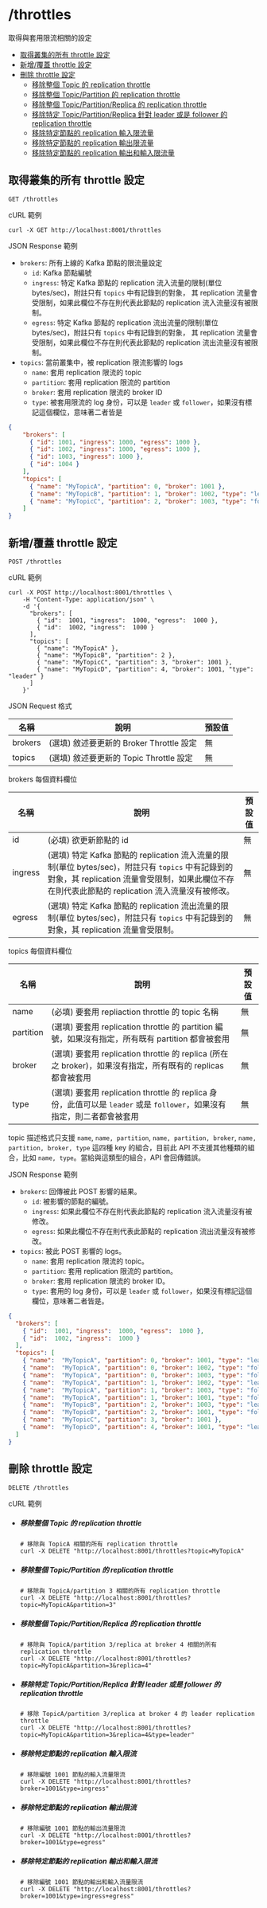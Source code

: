 /throttles
===

取得與套用限流相關的設定

- [取得叢集的所有 throttle 設定](#取得叢集的所有-throttle-設定)
- [新增/覆蓋 throttle 設定](#新增/覆蓋-throttle-設定)
- [刪除 throttle 設定](#刪除-throttle-設定)
  - [移除整個 Topic 的 replication throttle](#移除整個-Topic-的-replication-throttle)
  - [移除整個 Topic/Partition 的 replication throttle](#移除整個-Topic/Partition-的-replication-throttle)
  - [移除整個 Topic/Partition/Replica 的 replication throttle](#移除整個-Topic/Partition/Replica-的-replication-throttle)
  - [移除特定 Topic/Partition/Replica 針對 leader 或是 follower 的 replication throttle](#移除特定-Topic/Partition/Replica-針對-leader-或是-follower-的-replication-throttle)
  - [移除特定節點的 replication 輸入限流量](#移除特定節點的-replication-輸入限流)
  - [移除特定節點的 replication 輸出限流量](#移除特定節點的-replication-輸出限流)
  - [移除特定節點的 replication 輸出和輸入限流量](#移除特定節點的-replication-輸出和輸入限流)


## 取得叢集的所有 throttle 設定

```shell
GET /throttles
```

cURL 範例

```shell
curl -X GET http://localhost:8001/throttles
```

JSON Response 範例

- `brokers`: 所有上線的 Kafka 節點的限流量設定
  - `id`: Kafka 節點編號
  - `ingress`: 特定 Kafka 節點的 replication 流入流量的限制(單位 bytes/sec)，附註只有 `topics` 中有記錄到的對象，
    其 replication 流量會受限制，如果此欄位不存在則代表此節點的 replication 流入流量沒有被限制。
  - `egress`: 特定 Kafka 節點的 replication 流出流量的限制(單位 bytes/sec)，附註只有 `topics` 中有記錄到的對象，
    其 replication 流量會受限制，如果此欄位不存在則代表此節點的 replication 流出流量沒有被限制。
- `topics`: 當前叢集中，被 replication 限流影響的 logs
  - `name`: 套用 replication 限流的 topic
  - `partition`: 套用 replication 限流的 partition
  - `broker`: 套用 replication 限流的 broker ID
  - `type`: 被套用限流的 log 身份，可以是 `leader` 或 `follower`，如果沒有標記這個欄位，意味著二者皆是

```json
{
    "brokers": [
      { "id": 1001, "ingress": 1000, "egress": 1000 },
      { "id": 1002, "ingress": 1000, "egress": 1000 },
      { "id": 1003, "ingress": 1000 },
      { "id": 1004 }
    ],
    "topics": [
      { "name": "MyTopicA", "partition": 0, "broker": 1001 },
      { "name": "MyTopicB", "partition": 1, "broker": 1002, "type": "leader" },
      { "name": "MyTopicC", "partition": 2, "broker": 1003, "type": "follower" }
    ]
}
```

## 新增/覆蓋 throttle 設定

```shell
POST /throttles
```

cURL 範例

```shell
curl -X POST http://localhost:8001/throttles \
    -H "Content-Type: application/json" \
    -d '{
      "brokers": [
        { "id":  1001, "ingress":  1000, "egress":  1000 },
        { "id":  1002, "ingress":  1000 }
      ],
      "topics": [
        { "name": "MyTopicA" },
        { "name": "MyTopicB", "partition": 2 },
        { "name": "MyTopicC", "partition": 3, "broker": 1001 },
        { "name": "MyTopicD", "partition": 4, "broker": 1001, "type": "leader" }
      ]
    }'
```

JSON Request 格式

| 名稱    | 說明                                     | 預設值 |
| ------- | ---------------------------------------- | ------ |
| brokers | (選填) 敘述要更新的 Broker Throttle 設定 | 無     |
| topics  | (選填) 敘述要更新的 Topic Throttle 設定  | 無     |

brokers 每個資料欄位

| 名稱      | 說明                                                                                                                                    | 預設值 |
|---------|---------------------------------------------------------------------------------------------------------------------------------------| ------ |
| id      | (必填) 欲更新節點的 id                                                                                                                        | 無     |
| ingress | (選填) 特定 Kafka 節點的 replication 流入流量的限制(單位 bytes/sec)，附註只有 `topics` 中有記錄到的對象，其 replication 流量會受限制，如果此欄位不存在則代表此節點的 replication 流入流量沒有被修改。 | 無     |
| egress  | (選填) 特定 Kafka 節點的 replication 流出流量的限制(單位 bytes/sec)，附註只有 `topics` 中有記錄到的對象，其 replication 流量會受限制。                                      | 無     |

topics 每個資料欄位

| 名稱      | 說明                                                         | 預設值 |
| --------- | ------------------------------------------------------------ | ------ |
| name      | (必填) 要套用 repliaction throttle 的 topic 名稱             | 無     |
| partition | (選填) 要套用 replication throttle 的 partition 編號，如果沒有指定，所有既有 partition 都會被套用 | 無     |
| broker    | (選填) 要套用 replication throttle 的 replica (所在之 broker)，如果沒有指定，所有既有的 replicas 都會被套用 | 無     |
| type      | (選填) 要套用 replication throttle 的 replica 身份，此值可以是 `leader` 或是 `follower`，如果沒有指定，則二者都會被套用 | 無     |

topic 描述格式只支援 `name`, `name, partition`, `name, partition, broker`, `name, partition, broker, type` 這四種 key 的組合，目前此 API 不支援其他種類的組合，比如 `name, type`。當給與這類型的組合，API 會回傳錯誤。

JSON Response 範例

- `brokers`: 回傳被此 POST 影響的結果。
  - `id`: 被影響的節點的編號。
  - `ingress`: 如果此欄位不存在則代表此節點的 replication 流入流量沒有被修改。
  - `egress`: 如果此欄位不存在則代表此節點的 replication 流出流量沒有被修改。
- `topics`: 被此 POST 影響的 logs。
  - `name`: 套用 replication 限流的 topic。
  - `partition`: 套用 replication 限流的 partition。
  - `broker`: 套用 replication 限流的 broker ID。
  - `type`: 套用的 log 身份，可以是 `leader` 或 `follower`，如果沒有標記這個欄位，意味著二者皆是。

```json
{
  "brokers": [
    { "id":  1001, "ingress":  1000, "egress":  1000 },
    { "id":  1002, "ingress":  1000 }
  ],
  "topics": [
    { "name":  "MyTopicA", "partition": 0, "broker": 1001, "type": "leader" },
    { "name":  "MyTopicA", "partition": 0, "broker": 1002, "type": "follower" },
    { "name":  "MyTopicA", "partition": 0, "broker": 1003, "type": "follower" },
    { "name":  "MyTopicA", "partition": 1, "broker": 1002, "type": "leader" },
    { "name":  "MyTopicA", "partition": 1, "broker": 1003, "type": "follower" },
    { "name":  "MyTopicA", "partition": 1, "broker": 1001, "type": "follower" },
    { "name":  "MyTopicB", "partition": 2, "broker": 1003, "type": "leader" },
    { "name":  "MyTopicB", "partition": 2, "broker": 1001, "type": "follower" },
    { "name":  "MyTopicC", "partition": 3, "broker": 1001 },
    { "name":  "MyTopicD", "partition": 4, "broker": 1001, "type": "leader" }
  ]
}
```

## 刪除 throttle 設定

```
DELETE /throttles
```

cURL 範例

* ##### 移除整個 Topic 的 replication throttle

  ```shell
  # 移除與 TopicA 相關的所有 replication throttle
  curl -X DELETE "http://localhost:8001/throttles?topic=MyTopicA"
  ```

* ##### 移除整個 Topic/Partition 的 replication throttle

  ```shell
  # 移除與 TopicA/partition 3 相關的所有 replication throttle
  curl -X DELETE "http://localhost:8001/throttles?topic=MyTopicA&partition=3"
  ```

* ##### 移除整個 Topic/Partition/Replica 的 replication throttle

  ```shell
  # 移除與 TopicA/partition 3/replica at broker 4 相關的所有 replication throttle
  curl -X DELETE "http://localhost:8001/throttles?topic=MyTopicA&partition=3&replica=4"
  ```

* ##### 移除特定 Topic/Partition/Replica 針對 leader 或是 follower 的 replication throttle

  ```shell
  # 移除 TopicA/partition 3/replica at broker 4 的 leader replication throttle
  curl -X DELETE "http://localhost:8001/throttles?topic=MyTopicA&partition=3&replica=4&type=leader"
  ```

* ##### 移除特定節點的 replication 輸入限流

  ```shell
  # 移除編號 1001 節點的輸入流量限流
  curl -X DELETE "http://localhost:8001/throttles?broker=1001&type=ingress"
  ```

* ##### 移除特定節點的 replication 輸出限流

  ```shell
  # 移除編號 1001 節點的輸出流量限流
  curl -X DELETE "http://localhost:8001/throttles?broker=1001&type=egress"
  ```

* ##### 移除特定節點的 replication 輸出和輸入限流

  ```shell
  # 移除編號 1001 節點的輸出和輸入流量限流
  curl -X DELETE "http://localhost:8001/throttles?broker=1001&type=ingress+egress"
  ```

  